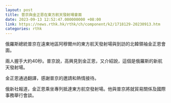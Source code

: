 ```yaml
---
layout: post
title: 普京與金正恩在東方航天發射場會面
date: 2023-09-13 12:52:47.000000000 +08:00
link: https://news.rthk.hk/rthk/ch/component/k2/1718129-20230913.htm
categories: rthk
---
```


俄羅斯總統普京在遠東地區阿穆爾州的東方航天發射場與到訪的北韓領袖金正恩會面。

兩人握手大約40秒。普京說，高興見到金正恩，又介紹說，這個是俄羅斯的新航天發射場。

金正恩通過翻譯，感謝普京的邀請和熱情接待。

俄新社報道，金正恩乘坐專列抵達東方航空發射場。他與普京將就貿易關係及國際事務舉行會談。

